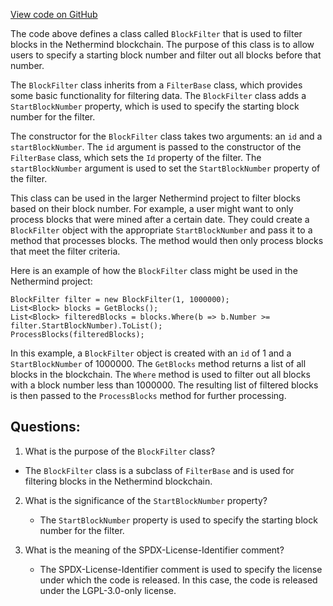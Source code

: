 [View code on GitHub](https://github.com/NethermindEth/nethermind/src/Nethermind/Nethermind.Facade/Filters/BlockFilter.cs)

The code above defines a class called `BlockFilter` that is used to filter blocks in the Nethermind blockchain. The purpose of this class is to allow users to specify a starting block number and filter out all blocks before that number. 

The `BlockFilter` class inherits from a `FilterBase` class, which provides some basic functionality for filtering data. The `BlockFilter` class adds a `StartBlockNumber` property, which is used to specify the starting block number for the filter. 

The constructor for the `BlockFilter` class takes two arguments: an `id` and a `startBlockNumber`. The `id` argument is passed to the constructor of the `FilterBase` class, which sets the `Id` property of the filter. The `startBlockNumber` argument is used to set the `StartBlockNumber` property of the filter. 

This class can be used in the larger Nethermind project to filter blocks based on their block number. For example, a user might want to only process blocks that were mined after a certain date. They could create a `BlockFilter` object with the appropriate `StartBlockNumber` and pass it to a method that processes blocks. The method would then only process blocks that meet the filter criteria. 

Here is an example of how the `BlockFilter` class might be used in the Nethermind project:

```
BlockFilter filter = new BlockFilter(1, 1000000);
List<Block> blocks = GetBlocks();
List<Block> filteredBlocks = blocks.Where(b => b.Number >= filter.StartBlockNumber).ToList();
ProcessBlocks(filteredBlocks);
```

In this example, a `BlockFilter` object is created with an `id` of 1 and a `StartBlockNumber` of 1000000. The `GetBlocks` method returns a list of all blocks in the blockchain. The `Where` method is used to filter out all blocks with a block number less than 1000000. The resulting list of filtered blocks is then passed to the `ProcessBlocks` method for further processing.
## Questions: 
 1. What is the purpose of the `BlockFilter` class?
   - The `BlockFilter` class is a subclass of `FilterBase` and is used for filtering blocks in the Nethermind blockchain.

2. What is the significance of the `StartBlockNumber` property?
   - The `StartBlockNumber` property is used to specify the starting block number for the filter.

3. What is the meaning of the SPDX-License-Identifier comment?
   - The SPDX-License-Identifier comment is used to specify the license under which the code is released. In this case, the code is released under the LGPL-3.0-only license.